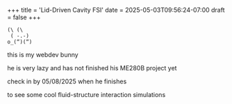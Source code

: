 +++
title = 'Lid-Driven Cavity FSI'
date = 2025-05-03T09:56:24-07:00
draft = false
+++

```
(\ (\
 ( -.-)
o_(“)(“)
```
this is my webdev bunny

he is very lazy and has not finished his ME280B project yet

check in by 05/08/2025 when he finishes

to see some cool fluid-structure interaction simulations